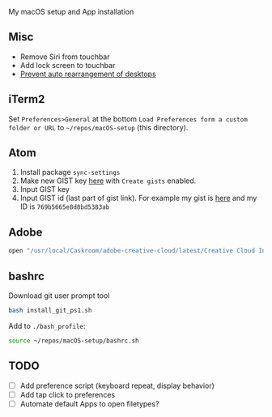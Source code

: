 My macOS setup and App installation

## Misc

- Remove Siri from touchbar
- Add lock screen to touchbar
- [Prevent auto rearrangement of desktops](http://apple.stackexchange.com/questions/214348/how-to-prevent-mac-from-changing-the-order-of-desktops)

## iTerm2

Set `Preferences>General` at the bottom `Load Preferences form a custom folder or URL` to `~/repos/macOS-setup` (this directory).

## Atom
1. Install package `sync-settings`
1. Make new GIST key [here](https://github.com/settings/tokens/new) with `Create gists` enabled.
1. Input GIST key
1. Input GIST id (last part of gist link). For example my gist is [here](https://gist.github.com/jccurtis/769b5665e8d8bd5383ab) and my ID is `769b5665e8d8bd5383ab`

## Adobe

```bash
open "/usr/local/Caskroom/adobe-creative-cloud/latest/Creative Cloud Installer.app"
```

## bashrc

Download git user prompt tool

```bash
bash install_git_ps1.sh
```

Add to `./bash_profile`:

```bash
source ~/repos/macOS-setup/bashrc.sh
```

## TODO

- [ ] Add preference script (keyboard repeat, display behavior)
- [ ] Add tap click to preferences
- [ ] Automate default Apps to open filetypes?
